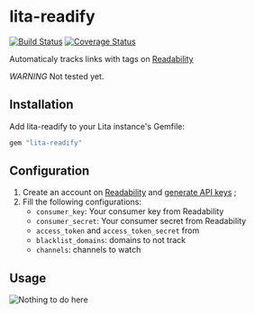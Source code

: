 # lita-readify

[![Build Status](https://travis-ci.org/blackbirdco/lita-readify.png?branch=master)](https://travis-ci.org/blackbirdco/lita-readify)
[![Coverage Status](https://coveralls.io/repos/github/blackbirdco/lita-readify/badge.svg?branch=master)](https://coveralls.io/github/blackbirdco/lita-readify?branch=master)

Automaticaly tracks links with tags on [Readability](https://www.readability.com)

*WARNING* Not tested yet.

## Installation

Add lita-readify to your Lita instance's Gemfile:

```ruby
gem "lita-readify"
```

## Configuration

1. Create an account on [Readability](https://www.readability.com) and
   [generate API keys](https://www.readability.com/settings/account) ;
2. Fill the following configurations:
   * `consumer_key`: Your consumer key from Readability
   * `consumer_secret`: Your consumer secret from Readability
   * `access_token` and `access_token_secret` from
   * `blacklist_domains`: domains to not track
   * `channels`: channels to watch

## Usage

![Nothing to do here](http://fdzeta.com/data/MetaMirrorCache/_avatar_24ff90ee4c98_128.png)
